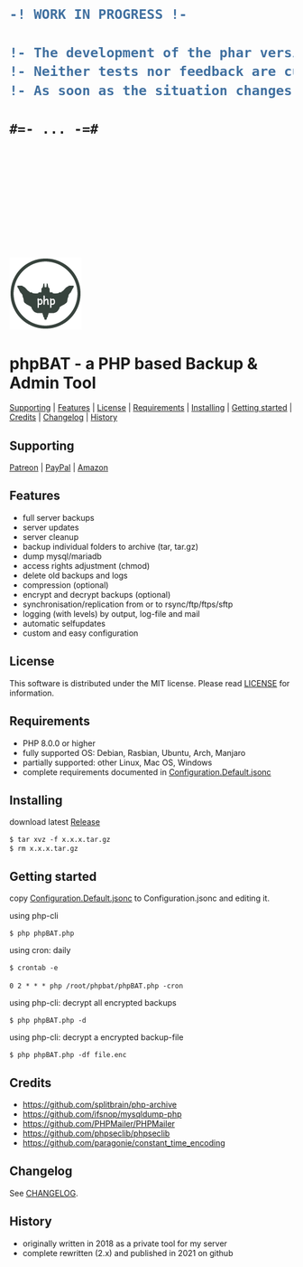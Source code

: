 <h1>

```diff
-! WORK IN PROGRESS !-

!- The development of the phar version is at a very early stage.
!- Neither tests nor feedback are currently useful.
!- As soon as the situation changes, I will inform you.

#=- ... -=#

```

</h1>

<br /><br /><br /><br /><br /><br /><br /><br /><br /><br />

![phpBAT](https://raw.githubusercontent.com/robertsaupe/phpbat/master/.logo/phpbat_mini.png)

# phpBAT - a PHP based Backup &amp; Admin Tool

[Supporting](https://github.com/robertsaupe/phpbat#supporting) |
[Features](https://github.com/robertsaupe/phpbat#features) |
[License](https://github.com/robertsaupe/phpbat#license) |
[Requirements](https://github.com/robertsaupe/phpbat#requirements) |
[Installing](https://github.com/robertsaupe/phpbat#installing) |
[Getting started](https://github.com/robertsaupe/phpbat#getting-started) |
[Credits](https://github.com/robertsaupe/phpbat#credits) |
[Changelog](https://github.com/robertsaupe/phpbat#changelog) |
[History](https://github.com/robertsaupe/phpbat#history)

## Supporting
[Patreon](https://www.patreon.com/robertsaupe) |
[PayPal](https://www.paypal.com/donate?hosted_button_id=SQMRNY8YVPCZQ) |
[Amazon](https://www.amazon.de/ref=as_li_ss_tl?ie=UTF8&linkCode=ll2&tag=robertsaupe-21&linkId=b79bc86cee906816af515980cb1db95e&language=de_DE)

## Features
- full server backups
- server updates
- server cleanup
- backup individual folders to archive (tar, tar.gz)
- dump mysql/mariadb
- access rights adjustment (chmod)
- delete old backups and logs
- compression (optional)
- encrypt and decrypt backups (optional)
- synchronisation/replication from or to rsync/ftp/ftps/sftp
- logging (with levels) by output, log-file and mail
- automatic selfupdates
- custom and easy configuration

## License
This software is distributed under the MIT license. Please read [LICENSE](LICENSE) for information.

## Requirements
- PHP 8.0.0 or higher
- fully supported OS: Debian, Rasbian, Ubuntu, Arch, Manjaro
- partially supported: other Linux, Mac OS, Windows
- complete requirements documented in [Configuration.Default.jsonc](Configuration.Default.jsonc)

## Installing
download latest [Release](https://github.com/robertsaupe/phpbat/releases)
```
$ tar xvz -f x.x.x.tar.gz
$ rm x.x.x.tar.gz
```

## Getting started
copy [Configuration.Default.jsonc](Configuration.Default.jsonc) to Configuration.jsonc and editing it.

using php-cli
```
$ php phpBAT.php
```

using cron: daily
```
$ crontab -e

0 2 * * * php /root/phpbat/phpBAT.php -cron
```

using php-cli: decrypt all encrypted backups
```
$ php phpBAT.php -d
```

using php-cli: decrypt a encrypted backup-file
```
$ php phpBAT.php -df file.enc
```

## Credits
- https://github.com/splitbrain/php-archive
- https://github.com/ifsnop/mysqldump-php
- https://github.com/PHPMailer/PHPMailer
- https://github.com/phpseclib/phpseclib
- https://github.com/paragonie/constant_time_encoding

## Changelog
See [CHANGELOG](CHANGELOG.md).

## History
- originally written in 2018 as a private tool for my server
- complete rewritten (2.x) and published in 2021 on github
